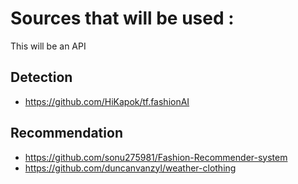 # Sources that will be used : 
This will be an API 


## Detection
- https://github.com/HiKapok/tf.fashionAI

## Recommendation 
- https://github.com/sonu275981/Fashion-Recommender-system
- https://github.com/duncanvanzyl/weather-clothing
